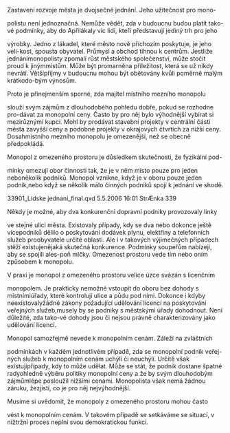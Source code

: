 
Zastavení rozvoje města je dvojsečné jednání. Jeho užitečnost pro mono-

polistu není jednoznačná. Nemůže vědět, zda v budoucnu budou platit tako-vé podmínky, aby do Apřilákaly víc lidí, kteří představují jediný trh pro jeho

výrobky. Jedno z lákadel, které město nově příchozím poskytuje, je jeho veli-kost, spousta obyvatel. Průmysl a obchod tíhnou k centrům. Jestliže jednánímonopolisty zpomalí růst městského společenství, může stočit proud k jinýmmístům. Může být promarněna příležitost, která se už nikdy nevrátí. Většípříjmy v budoucnu mohou být obětovány kvůli poměrně malým krátkodo-bým výnosům.

Proto je přinejmenším sporné, zda majitel místního mezního monopolu

slouží svým zájmům z dlouhodobého pohledu dobře, pokud se rozhodne pro-dávat za monopolní ceny. Často by pro něj bylo výhodnější vybírat si mezirůznými kupci. Mohl by prodávat stavební projekty v centrální části města zavyšší ceny a podobné projekty v okrajových čtvrtích za nižší ceny. Dosahmístního mezního monopolu je omezenější, než se obecně předpokládá.

Monopol z omezeného prostoru je důsledkem skutečnosti, že fyzikální pod-

mínky omezují obor činnosti tak, že je v něm místo pouze pro jeden neboněkolik podniků. Monopol vznikne, když je v oboru pouze jeden podnik,nebo když se několik málo činných podniků spojí k jednání ve shodě.

33901_Lidske jednani_final.qxd 5.5.2006 16:01 StrÆnka 339

Někdy je možné, aby dva konkurenční dopravní podniky provozovaly linky

ve stejné ulici města. Existovaly případy, kdy se dva nebo dokonce ještě vícepodniků dělilo o poskytování dodávek plynu, elektřiny a telefonních služeb proobyvatele určité oblasti. Ale i v takových výjimečných případech stěží existujenějaká skutečná konkurence. Podmínky soupeřům nabízejí, aby se spojili ales-poň mlčky. Omezenost prostoru vede tím nebo oním způsobem k monopolu.

V praxi je monopol z omezeného prostoru velice úzce svázán s licenčním

monopolem. Je prakticky nemožné vstoupit do oboru bez dohody s místnímiúřady, které kontrolují ulice a půdu pod nimi. Dokonce i kdyby neexistovalyžádné zákony požadující udělování licencí na poskytování veřejných služeb,musely by se podniky s městskými úřady dohodnout. Není důležité, zda tako-vé dohody jsou či nejsou právně charakterizovány jako udělování licencí.

Monopol samozřejmě nevede k monopolním cenám. Záleží na zvláštních

podmínkách v každém jednotlivém případě, zda se monopolní podnik veřej-ných služeb k monopolním cenám uchýlí či neuchýlí. Určitě však existujípřípady, kdy to může udělat. Může se stát, že podnik dostane špatné radyohledně výběru politiky monopolní ceny a že by svým dlouhodobým zájmůmlépe posloužil nižšími cenami. Monopolista však nemá žádnou záruku, žezjistí, co je pro něj nejvýhodnější.

Musíme si uvědomit, že monopoly z omezeného prostoru mohou často

vést k monopolním cenám. V takovém případě se setkáváme se situací, v nížtržní proces neplní svou demokratickou funkci.
